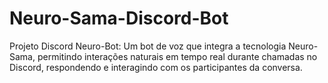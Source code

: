 # Neuro-Sama-Discord-Bot
 Projeto Discord Neuro-Bot: Um bot de voz que integra a tecnologia Neuro-Sama, permitindo interações naturais em tempo real durante chamadas no Discord, respondendo e interagindo com os participantes da conversa.
